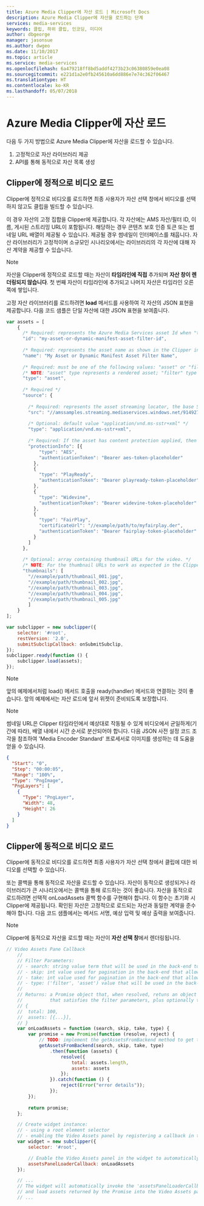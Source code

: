 ```yaml
---
title: Azure Media Clipper에 자산 로드 | Microsoft Docs
description: Azure Media Clipper에 자산을 로드하는 단계
services: media-services
keywords: 클립, 하위 클립, 인코딩, 미디어
author: dbgeorge
manager: jasonsue
ms.author: dwgeo
ms.date: 11/10/2017
ms.topic: article
ms.service: media-services
ms.openlocfilehash: 6a479218ff8bd5addf4273b23c06380859e0ea08
ms.sourcegitcommit: e221d1a2e0fb245610a6dd886e7e74c362f06467
ms.translationtype: HT
ms.contentlocale: ko-KR
ms.lasthandoff: 05/07/2018
---
```

# <a name="loading-assets-into-azure-media-clipper"></a>Azure Media Clipper에 자산 로드
다음 두 가지 방법으로 Azure Media Clipper에 자산을 로드할 수 있습니다.
1. 고정적으로 자산 라이브러리 제공
2. API를 통해 동적으로 자산 목록 생성

## <a name="statically-load-videos-into-clipper"></a>Clipper에 정적으로 비디오 로드
Clipper에 정적으로 비디오를 로드하면 최종 사용자가 자산 선택 창에서 비디오를 선택하지 않고도 클립을 빌드할 수 있습니다.

이 경우 자산의 고정 집합을 Clipper에 제공합니다. 각 자산에는 AMS 자산/필터 ID, 이름, 게시된 스트리밍 URL이 포함됩니다. 해당하는 경우 콘텐츠 보호 인증 토큰 또는 썸네일 URL 배열이 제공될 수 있습니다. 제공될 경우 썸네일이 인터페이스를 채웁니다. 자산 라이브러리가 고정적이며 소규모인 시나리오에서는 라이브러리의 각 자산에 대해 자산 계약을 제공할 수 있습니다.

> [!NOTE]
> 자산을 Clipper에 정적으로 로드할 때는 자산이 **타임라인에 직접** 추가되며 **자산 창이 렌더링되지 않습니다**. 첫 번째 자산이 타임라인에 추가되고 나머지 자산은 타임라인 오른쪽에 쌓입니다.

고정 자산 라이브러리를 로드하려면 **load** 메서드를 사용하여 각 자산의 JSON 표현을 제공합니다. 다음 코드 샘플은 단일 자산에 대한 JSON 표현을 보여줍니다.

```javascript
var assets = [
    {
      /* Required: represents the Azure Media Services asset Id when "type" === "asset"; otherwise, represents the dynamic manifest asset filter Id ("type" === "filter")  */
      "id": "my-asset-or-dynamic-manifest-asset-filter-id",
    
      /* Required: represents the asset name as shown in the Clipper interface */
      "name": "My Asset or Dynamic Manifest Asset Filter Name",
    
      /* Required: must be one of the following values: "asset" or "filter" */
      /* NOTE: "asset" type represents a rendered asset; "filter" type represents a dynamic manifest asset filter */
      "type": "asset",
    
      /* Required */
      "source": {
    
        /* Required: represents the asset streaming locator, the base Smooth Streaming URL */
        "src": "//amssamples.streaming.mediaservices.windows.net/91492735-c523-432b-ba01-faba6c2206a2/AzureMediaServicesPromo.ism/manifest",
    
        /* Optional: default value "application/vnd.ms-sstr+xml" */
        "type": "application/vnd.ms-sstr+xml",
    
        /* Required: If the asset has content protection applied, then you must include an array with the different protection types along with the token to request the license/key; otherwise, provide an empty array */
        "protectionInfo": [{
            "type": "AES",
            "authenticationToken": "Bearer aes-token-placeholder"
          },
          {
            "type": "PlayReady",
            "authenticationToken": "Bearer playready-token-placeholder"
          },
          {
            "type": "Widevine",
            "authenticationToken": "Bearer widevine-token-placeholder"
          },
          {
            "type": "FairPlay",
            "certificateUrl": "//example/path/to/myfairplay.der",
            "authenticationToken": "Bearer fairplay-token-placeholder"
          }
        ]
      },
    
      /* Optional: array containing thumbnail URLs for the video. */
      /* NOTE: For the thumbnail URLs to work as expected in the Clipper timeline they must be evenly distributed across the video (based on the duration) and in chronological order within the array. */
      "thumbnails": [
        "//example/path/thumbnail_001.jpg",
        "//example/path/thumbnail_002.jpg",
        "//example/path/thumbnail_003.jpg",
        "//example/path/thumbnail_004.jpg",
        "//example/path/thumbnail_005.jpg"
        ]
    }
];

var subclipper = new subclipper({
    selector: '#root',
    restVersion: '2.0',
    submitSubclipCallback: onSubmitSubclip,
});
subclipper.ready(function () {
    subclipper.load(assets);
});

```

> [!NOTE]
> 앞의 예제에서처럼 load() 메서드 호출을 ready(handler) 메서드와 연결하는 것이 좋습니다. 앞의 예제에서는 자산 로드에 앞서 위젯이 준비되도록 보장합니다.

> [!NOTE]
> 썸네일 URL은 Clipper 타임라인에서 예상대로 작동될 수 있게 비디오에서 균일하게(기간에 따라), 배열 내에서 시간 순서로 분산되어야 합니다. 다음 JSON 사전 설정 코드 조각을 참조하여 'Media Encoder Standard' 프로세서로 이미지를 생성하는 데 도움을 얻을 수 있습니다.

```json
{
  "Start": "0",
  "Step": "00:00:05",
  "Range": "100%",
  "Type": "PngImage",
  "PngLayers": [
    {
      "Type": "PngLayer",
      "Width": 48,
      "Height": 26
    }
  ]
}
```

## <a name="dynamically-load-videos-in-clipper"></a>Clipper에 동적으로 비디오 로드
Clipper에 동적으로 비디오를 로드하면 최종 사용자가 자산 선택 창에서 클립에 대한 비디오를 선택할 수 있습니다.

또는 콜백을 통해 동적으로 자산을 로드할 수 있습니다. 자산이 동적으로 생성되거나 라이브러리가 큰 시나리오에서는 콜백을 통해 로드하는 것이 좋습니다. 자산을 동적으로 로드하려면 선택적 onLoadAssets 콜백 함수를 구현해야 합니다. 이 함수는 초기화 시 Clipper에 제공됩니다. 확인된 자산은 고정적으로 로드되는 자산과 동일한 계약을 준수해야 합니다. 다음 코드 샘플에서는 메서드 서명, 예상 입력 및 예상 출력을 보여줍니다.

> [!NOTE]
> Clipper에 동적으로 자산을 로드할 때는 자산이 **자산 선택 창**에서 렌더링됩니다.

```javascript
// Video Assets Pane Callback
    //
    // Filter Parameters:
    // - search: string value term that will be used in the back-end to filter assets by name.
    // - skip: int value used for pagination in the back-end that allows skipping a number of assets in the response.
    // - take: int value used for pagination in the back-end that allows defining the number of assets to include in the response.
    // - type: ('filter', 'asset') value that will be used in the back-end to filter assets by type.
    //
    // Returns: a Promise object that, when resolved, retuns an object containing an array of assets (input contract)
    //          that satisfies the filter parameters, plus optionally the total types of files available:
    // {
    //  total: 100,
    //  assets: [{...}],
    // }
    var onLoadAssets = function (search, skip, take, type) {
        var promise = new Promise(function (resolve, reject) {
            // TODO: implement the getAssetsFromBackend method to get the assets from the back-end using the filter parameters (search, skip, take, type).
            getAssetsFromBackend(search, skip, take, type)
                .then(function (assets) {
                    resolve({
                        total: assets.length,
                        assets: assets
                    });
                }).catch(function () {
                    reject(Error("error details"));
                });
        });
    
        return promise;
    };

    // Create widget instance:
    // - using a root element selector
    // - enabling the Video Assets panel by registering a callback in the 'assetsPanelLoaderCallback' option parameter.
    var widget = new subclipper({
        selector: '#root',

        // Enable the Video Assets panel in the widget to automatically load assets (input contract)
        assetsPanelLoaderCallback: onLoadAssets
    });

    // ...
    // The widget will automatically invoke the 'assetsPanelLoaderCallback' callback with the filter parameters specified by the user 
    // and load assets returned by the Promise into the Video Assets panel.
    // ...
```